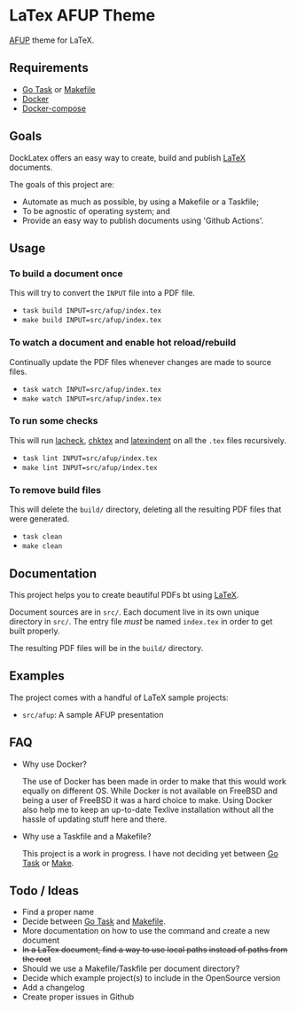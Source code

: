 # LaTex AFUP Theme

[AFUP][http afup] theme for LaTeX.

## Requirements

* [Go Task][http go task] or [Makefile][http makefile]
* [Docker][http docker]
* [Docker-compose][http docker-compose]

## Goals

DockLatex offers an easy way to create, build and publish [LaTeX][http latex] documents.

The goals of this project are:

* Automate as much as possible, by using a Makefile or a Taskfile;
* To be agnostic of operating system; and
* Provide an easy way to publish documents using 'Github Actions'.

## Usage

### To build a document once

This will try to convert the `INPUT` file into a PDF file.

* `task build INPUT=src/afup/index.tex`
* `make build INPUT=src/afup/index.tex`

### To watch a document and enable hot reload/rebuild

Continually update the PDF files whenever changes are made to source files.

* `task watch INPUT=src/afup/index.tex`
* `make watch INPUT=src/afup/index.tex`

### To run some checks

This will run [lacheck][http lacheck], [chktex][http chktex] and [latexindent][http latexindent] on all the `.tex` files recursively.

* `task lint INPUT=src/afup/index.tex`
* `make lint INPUT=src/afup/index.tex`

### To remove build files

This will delete the `build/` directory, deleting all the resulting PDF files that
were generated.

* `task clean`
* `make clean`

## Documentation

This project helps you to create beautiful PDFs bt using [LaTeX][http latex].

Document sources are in `src/`. Each document live in its own unique directory in `src/`.
The entry file *must* be named `index.tex` in order to get built properly.

The resulting PDF files will be in the `build/` directory.

## Examples

The project comes with a handful of LaTeX sample projects:

* `src/afup`: A sample AFUP presentation

## FAQ

* Why use Docker?

  The use of Docker has been made in order to make that this would work equally on different OS. While Docker is not available on FreeBSD and being a user of FreeBSD it was a hard choice to make.
  Using Docker also help me to keep an up-to-date Texlive installation without all the hassle of updating stuff here and there.

* Why use a Taskfile and a Makefile?

  This project is a work in progress. I have not deciding yet between [Go Task][http go task] or [Make][http makefile].

## Todo / Ideas

* Find a proper name
* Decide between [Go Task][http go task] and [Makefile][http makefile].
* More documentation on how to use the command and create a new document
* ~~In a LaTex document, find a way to use local paths instead of paths from the root~~
* Should we use a Makefile/Taskfile per document directory?
* Decide which example project(s) to include in the OpenSource version
* Add a changelog
* Create proper issues in Github

[http afup]: https://afup.org
[http go task]: https://taskfile.dev
[http makefile]: https://www.gnu.org/software/make/
[http docker]: https://www.docker.com/
[http docker-compose]: https://docs.docker.com/compose/
[computer science cheat sheets]: https://github.com/flavioschneider/ethzcheatsheets
[umons latex classes]: https://github.com/Chris00/latex-umons
[http umons]: https://web.umons.ac.be/
[http ucl-beamer]: https://github.com/UCL/ucl-beamer
[http latex]: https://www.latex-project.org/
[http lacheck]: https://ctan.org/pkg/lacheck
[http chktex]: https://ctan.org/pkg/chktex
[http latexindent]: https://github.com/cmhughes/latexindent.pl
